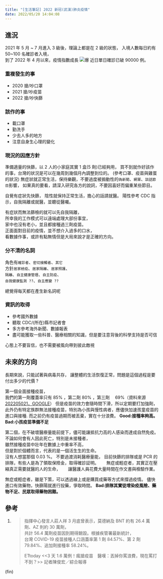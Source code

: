 ```yaml
---
title: "[生活筆記] 2022 新冠(武漢)肺炎疫情"
date: 2022/05/20 14:04:08
---
```


## 進況

2021 年 5 月 ~ 7 月進入 3 級後，理論上都是在 2 級的狀態，
入境人數每日約有 50~100 名確診者入境，  
到了 2022 年 4 月以來，疫情指數成長
![爆](/../../images/2022/covid-19-1.png)
近日單日確診已破 90000 例。

### 重複發生的事

- 2020 搶/吵口罩
- 2021 搶/吵疫苗
- 2022 搶/吵快篩

### 該作的事

- 載口罩
- 勤洗手
- 少去人多的地方
- 注意自身生心理的變化

### 現況的因應方針

準備適量的快篩，以 2 人的小家庭其實 1 盒(5 劑)已經夠用，
買不到就作好該作的事，台灣的狀況是可以在幾周到幾個月內調整到位的。
(參考口罩、疫苗與雞蛋的狀況)
無症狀就正常生活，保持樂觀，不要過度被搧動性的`偽新聞`、`網軍`、`談話節目`影響，
如果真的要看，請深入研究各方的說詞，不要因喜好而偏重某些節目。

自覺有症狀先快篩，
陰性就保持正常生活，擔心的話請就醫。
陽性參考 CDC 指示，自我隔離或就醫，並聽從醫囑。

有症狀而無法篩檢的就可以先自我隔離，  
所幸我的工作模式可以遠端處理大部份事宜，  
家中也沒有老小，並且都接種過三劑疫苗。  
正面面對目前的疫情，並不想介入過多的口水，  
看數據作事，或許有點無情但是大局來說才是正確的方向。

### 分不清的名詞

角色有`確診者`、`密切接觸者`、`其它`  
方針`居家檢疫`、`居家隔離`、`居家照護`、  
`隔離`、`自主健康管理`、`自主防疫`、  
`自我健康監測 ??`、`自主應變 ??`

總覺得每天都在產生新名詞呢

### 資訊的取得

- 參考國外數據
- 聽取 CDC/(所在)縣市記者會
- 多方參考海外新聞、數據報表
- 盡可能獲取一些科普、醫療相關的知識，但是要注意背後的科學支持是否可信

心態上不要盲信，也不需要被風向帶到彼此敵視

## 未來的方向

長期來說，只能試著與病毒共存，
讓整體的生活恢復正常，問題是這個過程是要付出多少的代價 ?

第一個全面接種疫苗，  
我們的第一劑覆蓋率只有 85% ，第二劑 80% ，第三劑　 69%（資料來源 [202205021，GOOGLE](https://support.google.com/websearch/answer/10339795?hl=zh-Hant&visit_id=637887157557033154-233604798&p=cvd19_vaccine_stats&rd=1)）
但是疫苗的效力會隨時間下滑，所以定期要打加強劑，  
此外仍有特定族群無法接種疫苗，特別為小孩與慢性病者，應儘快加速孩童疫苗的進口與接種.
而之前仍有疫苗過期而被丟棄，實在十分浪費。
**Good:接種率夠高。Bad:小孩疫苗準備不足**

第二個，在不破壞醫療量能前提下，儘可能讓抵抗力高的人感染而達成自然免疫。  
不論如何會有人因此死亡，特別是未接種者，  
雖然接種疫苗中壯年在數據上中重率不高，  
但是對於個體而言，代表的是一個活生生的生命。  
沒有人想當那個 0.03 %。
不要過渡消耗醫療量能，
目前快篩的排隊或是 PCR 的排隊，有些人是為了領取保險金，取得確診証明。　　
無症或輕症者，其實正在壓縮真正需要就醫的人的生命，　　
讓醫護人員花費大量時間在作文書與檢驗作業。

無症或輕症者，雖是下策，可以透過線上或是購買成藥等方式來撐過疫情。
儘快進口有效藥物，快篩陽就進行投藥，爭取時間。
**Bad:排隊其實徒增染疫風險、藥物不足、民眾取得藥物困難。**

## 參考

1. > 指揮中心發言人莊人祥 3 月底曾表示，莫德納及 BNT 約有 26.4 萬劑、AZ 則約 30 萬劑，  
   > 共計 56.4 萬劑疫苗因到期得銷毀。根據疾管署最新統計，  
   > 台灣 COVID-19 疫苗接種人口涵蓋率第 1 劑 84.57%、第 2 劑 79.84%、追加劑接種率 58.24%。
   >
   > ETtoday <<3 天 1.6 萬例！瘋搶疫苗　醫嘆：丟掉你罵浪費，現在罵打不到？>> 記者陳俊宏／綜合報導

(fin)
